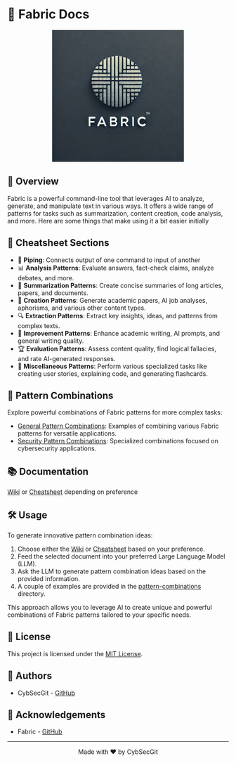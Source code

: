 # 🧵 Fabric Docs

<p align="center">
  <img src="fabric-logo.webp" alt="Fabric Logo" width="300" height="auto">
</p>

## 🌟 Overview

Fabric is a powerful command-line tool that leverages AI to analyze, generate, and manipulate text in various ways. It offers a wide range of patterns for tasks such as summarization, content creation, code analysis, and more. Here are some things that make using it a bit easier initially

## 🚀 Cheatsheet Sections

- 🧵 **Piping**: Connects output of one command to input of another
- 📊 **Analysis Patterns**: Evaluate answers, fact-check claims, analyze debates, and more.
- 📝 **Summarization Patterns**: Create concise summaries of long articles, papers, and documents.
- 🎨 **Creation Patterns**: Generate academic papers, AI job analyses, aphorisms, and various other content types.
- 🔍 **Extraction Patterns**: Extract key insights, ideas, and patterns from complex texts.
- 🔧 **Improvement Patterns**: Enhance academic writing, AI prompts, and general writing quality.
- 🏆 **Evaluation Patterns**: Assess content quality, find logical fallacies, and rate AI-generated responses.
- 🧩 **Miscellaneous Patterns**: Perform various specialized tasks like creating user stories, explaining code, and generating flashcards.

## 🔗 Pattern Combinations

Explore powerful combinations of Fabric patterns for more complex tasks:

- [General Pattern Combinations](pattern-combinations/general-pattern-combination-examples.md): Examples of combining various Fabric patterns for versatile applications.
- [Security Pattern Combinations](pattern-combinations/security-pattern-combination-examples.md): Specialized combinations focused on cybersecurity applications.

## 📚 Documentation

[Wiki](fabric-wiki.md) or [Cheatsheet](fabric-cheatsheet.md) depending on preference

## 🛠️ Usage

To generate innovative pattern combination ideas:

1. Choose either the [Wiki](fabric-wiki.md) or [Cheatsheet](fabric-cheatsheet.md) based on your preference.
2. Feed the selected document into your preferred Large Language Model (LLM).
3. Ask the LLM to generate pattern combination ideas based on the provided information.
4. A couple of examples are provided in the [pattern-combinations](pattern-combinations/) directory.

This approach allows you to leverage AI to create unique and powerful combinations of Fabric patterns tailored to your specific needs.

## 📄 License

This project is licensed under the [MIT License](LICENSE).

## 👥 Authors

- CybSecGit - [GitHub](https://github.com/CybSecGit)

## 🙏 Acknowledgements

- Fabric - [GitHub](https://github.com/danielmiessler/fabric)

---

<p align="center">Made with ❤️ by CybSecGit</p>